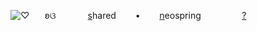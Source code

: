 ![♡](https://i.postimg.cc/8zJCZ6sr/Untitled186-20250724160133.png) 
⠀⠀ʚଓ⠀⠀⠀⠀⠀[s](https://rentry.co/keithxbri)hared⠀⠀⠀•⠀⠀⠀[n](https://neospring.org/soul.)eospring
⠀⠀⠀⠀⠀⠀[?]()

